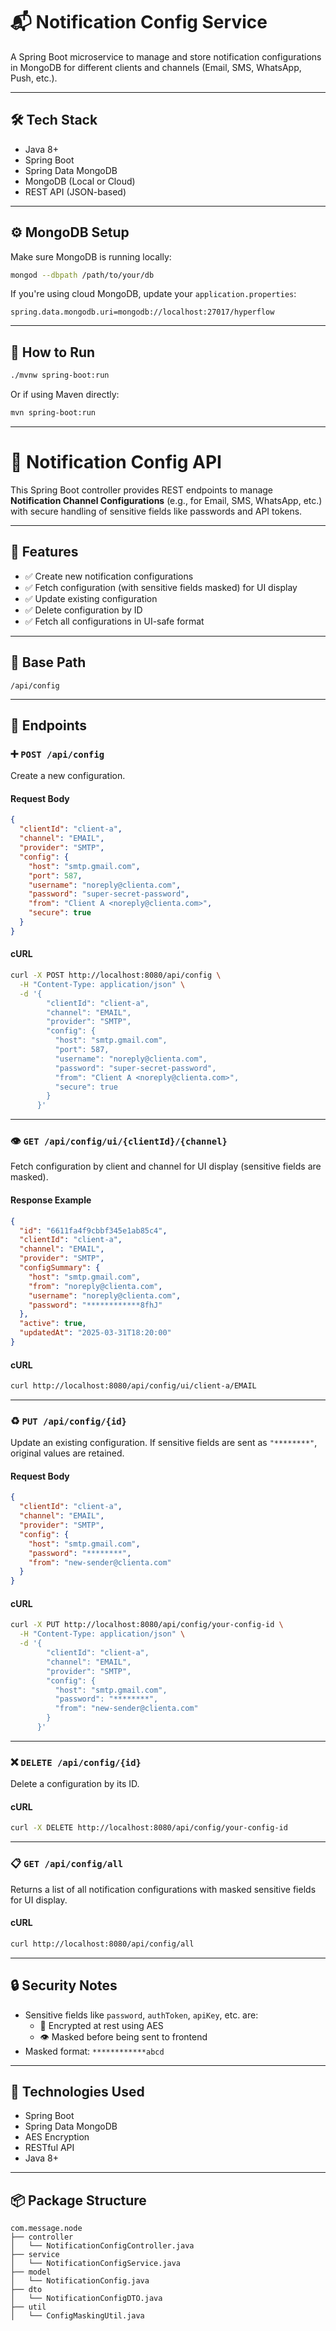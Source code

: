 # 📬 Notification Config Service

A Spring Boot microservice to manage and store notification configurations in MongoDB for different clients and channels (Email, SMS, WhatsApp, Push, etc.).

---

## 🛠️ Tech Stack

- Java 8+
- Spring Boot
- Spring Data MongoDB
- MongoDB (Local or Cloud)
- REST API (JSON-based)

---

## ⚙️ MongoDB Setup

Make sure MongoDB is running locally:

```bash
mongod --dbpath /path/to/your/db
```

If you're using cloud MongoDB, update your `application.properties`:

```
spring.data.mongodb.uri=mongodb://localhost:27017/hyperflow
```

---

## 🚀 How to Run

```bash
./mvnw spring-boot:run
```

Or if using Maven directly:

```bash
mvn spring-boot:run
```

---

# 📡 Notification Config API

This Spring Boot controller provides REST endpoints to manage **Notification Channel Configurations** (e.g., for Email, SMS, WhatsApp, etc.) with secure handling of sensitive fields like passwords and API tokens.

---

## 🔧 Features

- ✅ Create new notification configurations
- ✅ Fetch configuration (with sensitive fields masked) for UI display
- ✅ Update existing configuration
- ✅ Delete configuration by ID
- ✅ Fetch all configurations in UI-safe format

---

## 📁 Base Path

```
/api/config
```

---

## 📘 Endpoints

### ➕ `POST /api/config`

Create a new configuration.

#### Request Body

```json
{
  "clientId": "client-a",
  "channel": "EMAIL",
  "provider": "SMTP",
  "config": {
    "host": "smtp.gmail.com",
    "port": 587,
    "username": "noreply@clienta.com",
    "password": "super-secret-password",
    "from": "Client A <noreply@clienta.com>",
    "secure": true
  }
}
```

#### cURL

```bash
curl -X POST http://localhost:8080/api/config \
  -H "Content-Type: application/json" \
  -d '{
        "clientId": "client-a",
        "channel": "EMAIL",
        "provider": "SMTP",
        "config": {
          "host": "smtp.gmail.com",
          "port": 587,
          "username": "noreply@clienta.com",
          "password": "super-secret-password",
          "from": "Client A <noreply@clienta.com>",
          "secure": true
        }
      }'
```

---

### 👁️ `GET /api/config/ui/{clientId}/{channel}`

Fetch configuration by client and channel for UI display (sensitive fields are masked).

#### Response Example

```json
{
  "id": "6611fa4f9cbbf345e1ab85c4",
  "clientId": "client-a",
  "channel": "EMAIL",
  "provider": "SMTP",
  "configSummary": {
    "host": "smtp.gmail.com",
    "from": "noreply@clienta.com",
    "username": "noreply@clienta.com",
    "password": "************8fhJ"
  },
  "active": true,
  "updatedAt": "2025-03-31T18:20:00"
}
```

#### cURL

```bash
curl http://localhost:8080/api/config/ui/client-a/EMAIL
```

---

### ♻️ `PUT /api/config/{id}`

Update an existing configuration. If sensitive fields are sent as `"********"`, original values are retained.

#### Request Body

```json
{
  "clientId": "client-a",
  "channel": "EMAIL",
  "provider": "SMTP",
  "config": {
    "host": "smtp.gmail.com",
    "password": "********",
    "from": "new-sender@clienta.com"
  }
}
```

#### cURL

```bash
curl -X PUT http://localhost:8080/api/config/your-config-id \
  -H "Content-Type: application/json" \
  -d '{
        "clientId": "client-a",
        "channel": "EMAIL",
        "provider": "SMTP",
        "config": {
          "host": "smtp.gmail.com",
          "password": "********",
          "from": "new-sender@clienta.com"
        }
      }'
```

---

### ❌ `DELETE /api/config/{id}`

Delete a configuration by its ID.

#### cURL

```bash
curl -X DELETE http://localhost:8080/api/config/your-config-id
```

---

### 📋 `GET /api/config/all`

Returns a list of all notification configurations with masked sensitive fields for UI display.

#### cURL

```bash
curl http://localhost:8080/api/config/all
```

---

## 🔒 Security Notes

- Sensitive fields like `password`, `authToken`, `apiKey`, etc. are:
    - 🔐 Encrypted at rest using AES
    - 👁️ Masked before being sent to frontend
- Masked format: `************abcd`

---

## 🧩 Technologies Used

- Spring Boot
- Spring Data MongoDB
- AES Encryption
- RESTful API
- Java 8+

---

## 📦 Package Structure

```
com.message.node
├── controller
│   └── NotificationConfigController.java
├── service
│   └── NotificationConfigService.java
├── model
│   └── NotificationConfig.java
├── dto
│   └── NotificationConfigDTO.java
├── util
│   └── ConfigMaskingUtil.java
```
